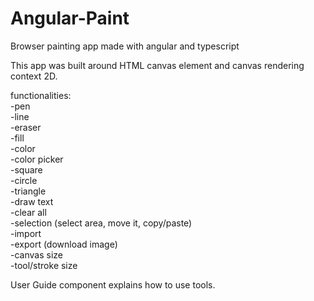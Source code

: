 # Angular-Paint
Browser painting app made with angular and typescript

This app was built around HTML canvas element and canvas rendering context 2D.

functionalities:  
  -pen  
  -line  
  -eraser  
  -fill  
  -color  
  -color picker  
  -square  
  -circle  
  -triangle  
  -draw text  
  -clear all  
  -selection (select area, move it, copy/paste)  
  -import  
  -export (download image)  
  -canvas size  
  -tool/stroke size  
  
User Guide component explains how to use tools.
